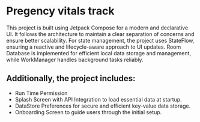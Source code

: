 # Pregency vitals track

This project is built using Jetpack Compose for a modern and declarative UI. It follows the
architecture to maintain a clear separation of concerns and ensure better scalability.
For state management, the project uses StateFlow, ensuring a reactive and lifecycle-aware 
approach to UI updates. Room Database is implemented for efficient local data storage and 
management, while WorkManager handles background tasks reliably.
## Additionally, the project includes:
- Run Time Permission
- Splash Screen with API Integration to load essential data at startup.
- DataStore Preferences for secure and efficient key-value data storage.
- Onboarding Screen to guide users through the initial setup.

